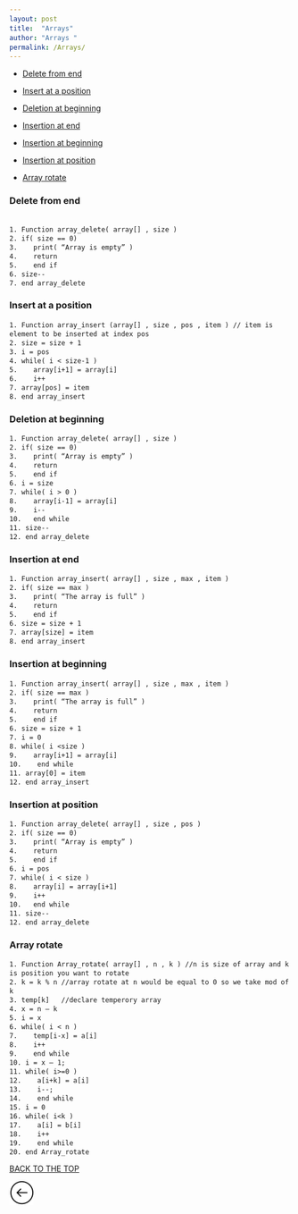 ```yaml
---
layout: post
title:  "Arrays"
author: "Arrays "
permalink: /Arrays/
---
```


* [Delete from end](#delete-from-end)

* [Insert at a position](#insert-at-a-position)

* [Deletion at beginning](#deletion-at-beginning)

* [Insertion at end](#insertion-at-end)

* [Insertion at beginning](#insertion-at-beginning)

* [Insertion at position](#insertion-at-position)

* [Array rotate](#array-rotate)


### Delete from end

```

1. Function array_delete( array[] , size )
2. if( size == 0)
3.    print( “Array is empty” )
4.    return
5.    end if 
6. size--
7. end array_delete  

```

### Insert at a position

```
1. Function array_insert (array[] , size , pos , item ) // item is element to be inserted at index pos 
2. size = size + 1  
3. i = pos 
4. while( i < size-1 )
5.    array[i+1] = array[i]
6.    i++
7. array[pos] = item
8. end array_insert 

```

### Deletion at beginning

```
1. Function array_delete( array[] , size )
2. if( size == 0)
3.    print( “Array is empty” )
4.    return
5.    end if 
6. i = size 
7. while( i > 0 )
8.    array[i-1] = array[i]
9.    i--
10.   end while
11. size--  
12. end array_delete  

```

### Insertion at end

```
1. Function array_insert( array[] , size , max , item )
2. if( size == max )
3.    print( “The array is full” )
4.    return 
5.    end if
6. size = size + 1
7. array[size] = item
8. end array_insert    

```

### Insertion at beginning

```
1. Function array_insert( array[] , size , max , item )
2. if( size == max )
3.    print( “The array is full” )
4.    return 
5.    end if
6. size = size + 1
7. i = 0 
8. while( i <size )
9.    array[i+1] = array[i]
10.    end while
11. array[0] = item
12. end array_insert

```

### Insertion at position

```
1. Function array_delete( array[] , size , pos )
2. if( size == 0)
3.    print( “Array is empty” )
4.    return
5.    end if 
6. i = pos 
7. while( i < size )
8.    array[i] = array[i+1]
9.    i++
10.   end while
11. size--  
12. end array_delete  

```
### Array rotate

```
1. Function Array_rotate( array[] , n , k ) //n is size of array and k is position you want to rotate
2. k = k % n //array rotate at n would be equal to 0 so we take mod of k 
3. temp[k]   //declare temperory array 
4. x = n – k
5. i = x
6. while( i < n )
7.    temp[i-x] = a[i]
8.    i++
9.    end while
10. i = x – 1;
11. while( i>=0 )
12.    a[i+k] = a[i]
13.    i--;
14.    end while
15. i = 0
16. while( i<k )
17.    a[i] = b[i]
18.    i++
19.    end while
20. end Array_rotate    

```

[BACK TO THE TOP](#top)                                           

 [![](/img/back.png)](/search)
